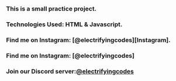 ### This is a small practice project.

### Technologies Used: HTML & Javascript.

### Find me on Instagram: [@electrifyingcodes][Instagram].
### Find me on Instagram: [@electrifyingcodes]
### Join our Discord server:[@electrifyingcodes][discord]

[Instgram]: https://www.instagram.com/electrifying_codes
[discord]: htt